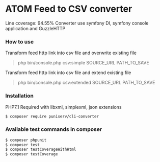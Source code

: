 # ATOM Feed to CSV converter
Line coverage: 94.55%
Converter use symfony DI, symfony console application and GuzzleHTTP

### How to use

Transform feed http link into csv file and overwrite existing file
> php bin/console.php csv:simple SOURCE_URL PATH_TO_SAVE

Transform feed http link into csv file and extend existing file
> php bin/console.php csv:extended SOURCE_URL PATH_TO_SAVE

### Installation
PHP7.1 Required with libxml, simplexml, json extensions

```sh
$ composer require puniserv/cli-converter
```

### Available test commands in composer
```sh
$ composer phpunit
$ composer test
$ composer testCoverageWithHtml
$ composer testCoverage
```
